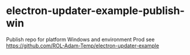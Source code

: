 # electron-updater-example-publish-win
Publish repo for platform Windows and environment Prod see https://github.com/ROL-Adam-Temp/electron-updater-example
